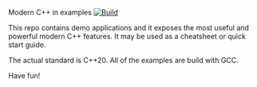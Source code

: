 Modern C++ in examples
[![Build](https://github.com/Artem-Shapovalov/modern_cpp/actions/workflows/build.yml/badge.svg)](https://github.com/Artem-Shapovalov/modern_cpp/actions/workflows/build.yml)

This repo contains demo applications and it exposes the most useful and powerful modern C++ features. It may be used as a cheatsheet or quick start guide.

The actual standard is C++20. All of the examples are build with GCC.

Have fun!
